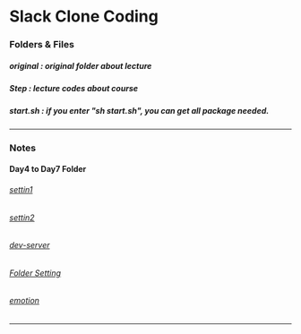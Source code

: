 # Slack Clone Coding

### Folders & Files

##### original : original folder about lecture

##### Step : lecture codes about course

##### start.sh : if you enter "sh start.sh", you can get all package needed.

---

### Notes


#### Day4 to Day7 Folder


###### [settin1](https://brash-wave-2cb.notion.site/2-1-cec0f86a47c5489f8c96bc226707a438)


###### [settin2](https://brash-wave-2cb.notion.site/3-2-acd4f0938dcd49b9b92c96a39caf2c07)


###### [dev-server](https://brash-wave-2cb.notion.site/4-dev-server-390e520aca9d4deab87b3ca48dc390d6)


###### [Folder Setting](https://brash-wave-2cb.notion.site/5-c4ec290a86c448c7b3fe0115cdc3bff6)


###### [emotion](https://brash-wave-2cb.notion.site/6-emotion-a07272559e764e8da6d49bc12e82f5f0)


---

